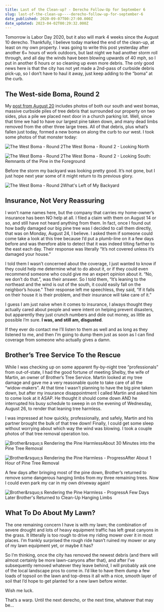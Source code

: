 ```yaml
---
title: Last of the Clean-up? - Derecho Follow-Up for September 6
slug: last-of-the-clean-up----derecho-follow-up-for-september-6
date_published: 2020-09-07T00:27:00.000Z
date_updated: 2023-04-02T00:29:32.000Z
---
```


Tomorrow is Labor Day 2020, but it also will mark 4 weeks since the August 10 derecho. Thankfully, I believe today marked the end of the clean-up, at least on my own property. I was going to write this post yesterday after another 6+ hours of work outdoors, but last night we had another storm roll through, and all day the winds have been blowing upwards of 40 mph, so I put in another 6 hours or so cleaning up even more debris. The only good news here is that the city has not yet made a 2nd-pass of curbside debris pick-up, so I don’t have to haul it away, just keep adding to the “boma” at the curb.

## The West-side Boma, Round 2

My [post from August 20](https://summittdweller.com/blogs/mark/posts/iowahurricane2020/) includes photos of both our south and west bomas, massive curbside piles of tree debris that surrounded our property on two sides, plus a pile we placed next door in a church parking lot.  Well, since that time we had to have our largest pine taken down, and many dead limbs removed from the other three large trees.  All of that debris, plus what’s fallen just today, formed a new boma on along the curb to our west.  I took some photos of that monster today:

![The West Boma - Round 2](https://images-summittdweller.nyc3.digitaloceanspaces.com/2020-Aug-10-Derecho/IMG_0373.png)The West Boma - Round 2 - Looking North

![The West Boma - Round 2](https://images-summittdweller.nyc3.digitaloceanspaces.com/2020-Aug-10-Derecho/IMG_0374.png)The West Boma - Round 2 - Looking South: Remnants of the Pine in the Foreground

Before the storm my backyard was looking pretty good. It’s not gone, but I just hope next year some of it might return to its previous glory.

![The West Boma - Round 2](https://images-summittdweller.nyc3.digitaloceanspaces.com/2020-Aug-10-Derecho/IMG_0375.png)What's Left of My Backyard

## Insurance, Not Very Reassuring

I won’t name names here, but the company that carries my home-owner’s insurance has been NO help at all. I filed a claim with them on August 14 or so, and still have not heard anything from them. In fact, once I found out how badly damaged our big pine tree was I decided to call them directly, that was on Monday, August 24, I believe. I asked them if someone could come take a look at this tree because I’d put a plumb-line on it a few days before and was therefore able to detect that it was indeed tilting farther to the east each day. Their response was literally “It’s not covered unless it’s damaged your house.”

I told them I wasn’t concerned about the coverage, I just wanted to know if they could help me determine what to do about it, or if they could even recommend someone who could give me an expert opinion about it. “No, we don’t do that.”, was their answer. So I told them, “It’s leaning to the northeast and the wind is out of the south, it could easily fall on the neighbor’s house.” Their response left me speechless, they said, “If it falls on their house it is their problem, and their insurance will take care of it.”

I guess I am just naive when it comes to insurance, I always thought they actually cared about people and were intent on helping prevent disasters, but apparently they just crunch numbers and dole out money, as little as possible I’m sure. **I was, and still am, disgusted**.

If they ever do contact me I’ll listen to them as well and as long as they listened to me, and then I’m going to dump them just as soon as I can find coverage from someone who actually gives a damn.

## Brother’s Tree Service To the Rescue

While I was checking up on some apparent fly-by-night tree “professionals” from out-of-state, I had the good fortune of meeting Shelby, the wife of Martin, an owner of Brother’s Tree Service. Martin looked at my tree damage and gave me a very reasonable quote to take care of all the “widow-makers”.  At that time I wasn’t planning to have the big pine taken down, but after my insurance disappointment I called Martin and asked him to come look at it ASAP. He thought it should come down AND he interrupted his busy schedule to sweep in on the evening of Wednesday, August 26, to render that leaning tree harmless.

I was impressed at how quickly, professionally, and safely, Martin and his partner brought the bulk of that tree down! Finally, I could get some sleep without worrying about which way the wind was blowing. I took a couple photos of that tree removal operation too.

![Brother&amp;rsquo;s Rendering the Pine Harmless](https://images-summittdweller.nyc3.digitaloceanspaces.com/2020-Aug-10-Derecho/IMG_0352.png)About 30 Minutes into the Pine Tree Removal

![Brother&amp;rsquo;s Rendering the Pine Harmless - Progress](https://images-summittdweller.nyc3.digitaloceanspaces.com/2020-Aug-10-Derecho/IMG_0362.png)After About 1 Hour of Pine Tree Removal

A few days after bringing most of the pine down, Brother’s returned to remove some dangerous hanging limbs from my three remaining trees. Now I could even park my car in my own driveway again!

![Brother&amp;rsquo;s Rendering the Pine Harmless - Progress](https://images-summittdweller.nyc3.digitaloceanspaces.com/2020-Aug-10-Derecho/IMG_0367.png)A Few Days Later Brother's Returned to Clean-Up Hanging Limbs

## What To Do About My Lawn?

The one remaining concern I have is with my lawn; the combination of severe drought and lots of heavy equipment traffic has left great canyons in the grass. It litterally is too rough to drive my riding mower over it in most places. I’m frankly surprised the rough ride hasn’t ruined my mower or any of my lawn equipment yet, or maybe it has?

So I’m thinking, once the city has removed the newest debris (and there will almost certainly be more lawn-canyons after that), and after I’ve subsequently removed whatever they leave behind, I will probably ask one of the local landscape pros to come in. I’d like to have them dump a few loads of topsoil on the lawn and top-dress it all with a nice, smooth layer of soil that I’d hope to get planted for a new lawn before winter.

Wish me luck.

That’s a warp. Until the next derecho, or the next time, whatever that may be…
